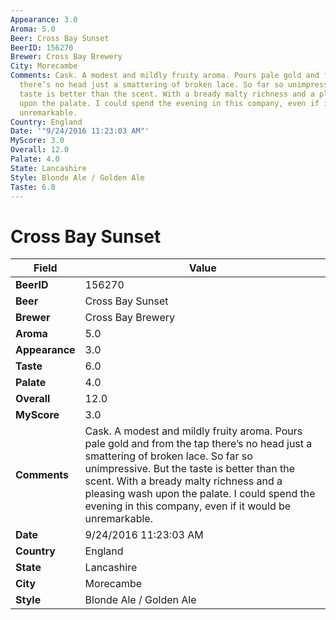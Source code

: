 ```yaml
---
Appearance: 3.0
Aroma: 5.0
Beer: Cross Bay Sunset
BeerID: 156270
Brewer: Cross Bay Brewery
City: Morecambe
Comments: Cask. A modest and mildly fruity aroma. Pours pale gold and from the tap
  there’s no head just a smattering of broken lace. So far so unimpressive. But the
  taste is better than the scent. With a bready malty richness and a pleasing wash
  upon the palate. I could spend the evening in this company, even if it would be
  unremarkable.
Country: England
Date: '"9/24/2016 11:23:03 AM"'
MyScore: 3.0
Overall: 12.0
Palate: 4.0
State: Lancashire
Style: Blonde Ale / Golden Ale
Taste: 6.0
---
```


# Cross Bay Sunset

| Field         | Value |
|---------------|-------|
| **BeerID** | 156270 |
| **Beer** | Cross Bay Sunset |
| **Brewer** | Cross Bay Brewery |
| **Aroma** | 5.0 |
| **Appearance** | 3.0 |
| **Taste** | 6.0 |
| **Palate** | 4.0 |
| **Overall** | 12.0 |
| **MyScore** | 3.0 |
| **Comments** | Cask. A modest and mildly fruity aroma. Pours pale gold and from the tap there’s no head just a smattering of broken lace. So far so unimpressive. But the taste is better than the scent. With a bready malty richness and a pleasing wash upon the palate. I could spend the evening in this company, even if it would be unremarkable. |
| **Date** | 9/24/2016 11:23:03 AM |
| **Country** | England |
| **State** | Lancashire |
| **City** | Morecambe |
| **Style** | Blonde Ale / Golden Ale |
